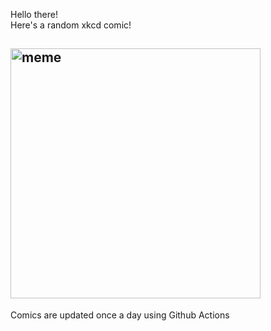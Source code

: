 Hello there! <br>Here's a random xkcd comic!<br>
## <img src="https://imgs.xkcd.com/comics/questions.png" alt="meme" width="400"/><br>
Comics are updated once a day using Github Actions